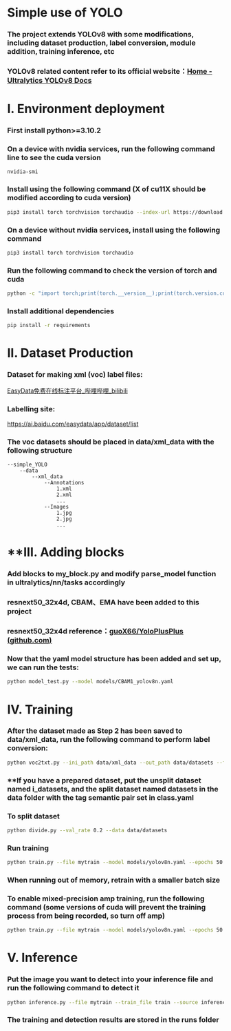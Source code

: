 # Simple use of YOLO

### The project extends YOLOv8 with some modifications, including dataset production, label conversion, module addition, training inference, etc

### YOLOv8 related content refer to its official website：[Home - Ultralytics YOLOv8 Docs](https://docs.ultralytics.com/)



# Ⅰ. Environment deployment

### First install python>=3.10.2

### On a device with nvidia services, run the following command line to see the cuda version

```
nvidia-smi
```

### Install using the following command (X of cu11X should be modified according to cuda version)

```bash
pip3 install torch torchvision torchaudio --index-url https://download.pytorch.org/whl/cu118
```

### On a device without nvidia services, install using the following command

```bash
pip3 install torch torchvision torchaudio
```

### Run the following command to check the version of torch and cuda

```bash
python -c "import torch;print(torch.__version__);print(torch.version.cuda)"
```

### Install additional dependencies

```bash
pip install -r requirements
```



# II. Dataset Production

### Dataset for making xml (voc) label files:

[EasyData免费在线标注平台_哔哩哔哩_bilibili](https://www.bilibili.com/video/BV1A8411v7MW/?spm_id_from=333.337.search-card.all.click&vd_source=6ede58a42dad439f3299faa3c2d63d9e)

### Labelling site:

https://ai.baidu.com/easydata/app/dataset/list

### The voc datasets should be placed in data/xml_data with the following structure

```
--simple_YOLO
    --data
        --xml_data
            --Annotations
                1.xml
                2.xml
                ...
            --Images
                1.jpg
                2.jpg
                ...
```

### 

# **III. Adding blocks

### Add blocks to my_block.py and modify parse_model function in ultralytics/nn/tasks accordingly

### resnext50_32x4d, CBAM、EMA have been added to this project

### resnext50_32x4d reference：[guoX66/YoloPlusPlus (github.com)](https://github.com/guoX66/YoloPlusPlus)

### Now that the yaml model structure has been added and set up, we can run the tests:

```bash
python model_test.py --model models/CBAM1_yolov8n.yaml
```



# Ⅳ. Training

### After the dataset made as Step 2 has been saved to data/xml_data, run the following command to perform label conversion:

```bash
python voc2txt.py --ini_path data/xml_data --out_path data/datasets --file mytrain
```

### **If you have a prepared dataset, put the unsplit dataset named i_datasets, and the split dataset named datasets in the data folder with the tag semantic pair set in class.yaml

### To split dataset

```bash
python divide.py --val_rate 0.2 --data data/datasets 
```

### Run training

```bash
python train.py --file mytrain --model models/yolov8n.yaml --epochs 50 --batch 10 --imgsz 640 
```

### When running out of memory, retrain with a smaller batch size

### To enable mixed-precision amp training, run the following command (some versions of cuda will prevent the training process from being recorded, so turn off amp)

```bash
python train.py --file mytrain --model models/yolov8n.yaml --epochs 50 --batch 10 --imgsz 640 --amp True
```



# Ⅴ. Inference

### Put the image you want to detect into your inference file and run the following command to detect it

```bash
python inference.py --file mytrain --train_file train --source inference --conf 0.3 
```

### The training and detection results are stored in the runs folder


